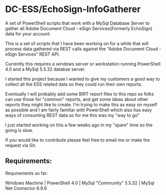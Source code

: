 # DC-ESS/EchoSign-InfoGatherer
A set of PowerShell scripts that work with a MySql Database Server to gather all Adobe Document Cloud - eSign Services(Formerly EchoSign) data for your account.

This is a set of scripts that I have been working on for a while that will process data gathered via REST calls against the "Adobe Document Cloud - eSign Services" REST API.

Currently this requires a windows server or workstation running PowerShell 4.0 and a MySql 5.5.32 databse server.

I started this project because I wanted to give my customers a good way to collect all the ESS related data so they could run their own reports.

Eventually I will probably add some BIRT report files to this repo so folks can use those for "common" reports, and get some ideas about other reports they might like to create.  I'm trying to make this as easy on myself as possible and I am fairly familiar with PowerShell which also has easy ways of consuming REST data so for me this was my "way to go"

I just started working on this a few weeks ago in my "spare" time so the going is slow.

If you would like to contribute please feel free to email me or make the request via Git.

## Requirements:
Requirements so far:

Windows Machine | PowerShell 4.0 | MySql "Community" 5.5.32 | MySql  Net Connector 6.9.6



